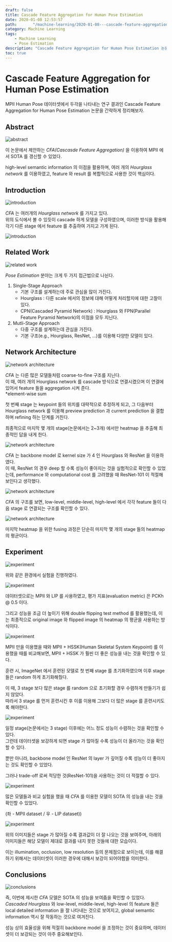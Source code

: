 ```yaml
---
draft: false
title: Cascade Feature Aggregation for Human Pose Estimation
date: 2020-01-08 12:53:57
path:       "/machine-learning/2020-01-08---cascade-feature-aggregation-for-human-pose-estimation/2020-01-08---cascade-feature-aggregation-for-human-pose-estimation/"
category: Machine Learning
tags: 
    - Machine Learning
    - Pose Estimation
description: "Cascade Feature Aggregation for Human Pose Estimation 논문을 읽고 간단히 정리한 포스트입니다."
toc: true
---
```


# Cascade Feature Aggregation for Human Pose Estimation

MPII Human Pose 데이터셋에서 두각을 나타내는 연구 결과인 Cascade Feature Aggregation for Human Pose Estimation 논문을 간략하게 정리해보자.

## Abstract

![abstract](/assets/images/2020-01-08---cascade-feature-aggregation-for-human-pose-estimation/image1.png)

이 논문에서 제안하는 _CFA(Cascasde Feature Aggregation)_ 을 이용하여 MPII 에서 SOTA 를 갱신할 수 있었다.  

high-level semantic information 의 이점을 활용하며, 여러 개의 _Hourglass network_ 를 이용하였고, feature 와 result 를 복합적으로 사용한 것이 핵심이다.

## Introduction

![introduction](/assets/images/2020-01-08---cascade-feature-aggregation-for-human-pose-estimation/image2.png)

_CFA_ 는 여러개의 _Hourglass network_ 를 가지고 있다.  
위의 도식에서 볼 수 있듯이 cascade 하게 모델을 구성하였으며, 이러한 방식을 활용해 각기 다른 stage 에서 feature 를 추출하여 가지고 가게 된다.

![introduction](/assets/images/2020-01-08---cascade-feature-aggregation-for-human-pose-estimation/image3.png)

## Related Work

![related work](/assets/images/2020-01-08---cascade-feature-aggregation-for-human-pose-estimation/image4.png)

_Pose Estimation_ 분야는 크게 두 가지 접근법으로 나뉜다.

1. Single-Stage Approach
    - 기본 구조를 설계하는데 주로 관심을 많이 가진다.
    - Hourglass : 다른 scale 에서의 정보에 대해 어떻게 처리할지에 대한 고찰이 있다.
    - CPN(Cascaded Pyramid Network) : Hourglass 와 FPN(Parallel Feature Pyramid Network)의 이점을 모두 지닌다.
2. Mutli-Stage Approach
   - 다중 구조를 설계하는데 관심을 가진다.
   - 기본 구조(e.g., Hourglass, ResNet, ...)를 이용해 다양한 모델이 있다.

## Network Architecture

![network architecture](/assets/images/2020-01-08---cascade-feature-aggregation-for-human-pose-estimation/image5.png)

_CFA_ 는 다른 많은 모델들처럼 coarse-to-fine 구조를 지닌다.  
이 때, 여러 개의 Hourglass network 를 cascade 방식으로 연결시켰으며 이 연결에 있어서 feature 들을 aggregation 시켜 준다.  
*element-wise sum  

첫 번째 stage 는 keypoint 들의 위치를 대략적으로 추정하게 되고, 그 다음부터 Hourglass network 를 이용해 preview prediction 과 current prediction 을 결합하며 refining 하는 단계를 거친다.  

최종적으로 마지막 몇 개의 stage(논문에서는 2~3개) 에서만 heatmap 을 추출해 최종적인 답을 내게 한다.

![network architecture](/assets/images/2020-01-08---cascade-feature-aggregation-for-human-pose-estimation/image6.png)

_CFA_ 는 backbone model 로 kernel size 가 4 인 Hourglass 와 ResNet 을 이용하였다.  
이 때, ResNet 의 경우 deep 할 수록 성능이 좋아지는 것을 실험적으로 확인할 수 있었는데, performance 와 computational cost 를 고려했을 때 ResNet-101 이 적절해보인다고 생각했다.

![network architecture](/assets/images/2020-01-08---cascade-feature-aggregation-for-human-pose-estimation/image7.png)

_CFA_ 의 구조를 보면, low-level, middle-level, high-level 에서 각각 feature 들이 다음 stage 로 연결되는 구조를 확인할 수 있다.

![network architecture](/assets/images/2020-01-08---cascade-feature-aggregation-for-human-pose-estimation/image8.png)

마지막 heatmap 을 위한 fusing 과정은 단순히 마지막 몇 개의 stage 들의 heatmap 의 평균이다.

## Experiment

![experiment](/assets/images/2020-01-08---cascade-feature-aggregation-for-human-pose-estimation/image9.png)

위와 같은 환경에서 실험을 진행하였다.

![experiment](/assets/images/2020-01-08---cascade-feature-aggregation-for-human-pose-estimation/image10.png)

데이터셋으로는 MPII 와 LIP 를 사용하였고, 평가 지표(evaluation metric) 은 PCKh @ 0.5 이다.  

그리고 성능을 조금 더 높이기 위해 double flipping test method 를 활용했는데, 이는 최종적으로 original image 와 flipped image 의 heatmap 의 평균을 사용하는 방식이다.

![experiment](/assets/images/2020-01-08---cascade-feature-aggregation-for-human-pose-estimation/image11.png)

MPII 만을 이용했을 때와 MPII + HSSK(Human Skeletal System Keypoint) 를 이용했을 때를 비교해보면, MPII + HSSK 가 훨씬 더 좋은 성능을 내는 것을 확인할 수 있다.  

훈련 시, ImageNet 에서 훈련된 모델로 첫 번째 stage 를 초기화하였으며 이후 stage 들은 random 하게 초기화해줬다.  

이 때, 3 stage 보다 많은 stage 를 random 으로 초기화할 경우 수렴하게 만들기가 쉽지 않았다.  
따라서 3 stage 를 먼저 훈련시킨 후 이를 이용해 그보다 더 많은 stage 를 훈련시키도록 해야한다.

![experiment](/assets/images/2020-01-08---cascade-feature-aggregation-for-human-pose-estimation/image12.png)

일정 stage(논문에서는 3 stage) 이후에는 어느 정도 성능이 수렴하는 것을 확인할 수 있다.  
그런데 데이터셋을 보강하게 되면 stage 가 많아질 수록 성능이 더 올라가는 것을 확인할 수 있다.  

뿐만 아니라, backbone model 인 ResNet 의 layer 가 깊어질 수록 성능이 더 좋아지는 것도 확인할 수 있었다.  

그러나 trade-off 로써 적당한 것(ResNet-101)을 사용하는 것이 더 적절할 수 있다.

![experiment](/assets/images/2020-01-08---cascade-feature-aggregation-for-human-pose-estimation/image13.png)

많은 모델들과 비교 실험을 했을 때 _CFA_ 를 이용한 모델이 SOTA 의 성능을 내는 것을 확인할 수 있었다.  

(좌 - MPII dataset / 우 - LIP dataset))

![experiment](/assets/images/2020-01-08---cascade-feature-aggregation-for-human-pose-estimation/image14.png)

위의 이미지들은 stage 가 많아질 수록 결과값이 더 잘 나오는 것을 보여주며, 아래의 이미지들은 해당 모델이 제대로 결과를 내지 못한 것들에 대한 모습이다.  

이는 illumination, occlusion, low resolution 등의 문제점으로 보이는데, 이를 해결하기 위해서는 데이터셋이 이러한 경우에 대해서 보강이 되어야함을 의미한다.

## Conclusions

![conclusions](/assets/images/2020-01-08---cascade-feature-aggregation-for-human-pose-estimation/image15.png)

즉, 이번에 제시한 _CFA_ 모델은 SOTA 의 성능을 보여줌을 확인할 수 있었다.  
_Cascaded Hourglass_ 와 low-level, middle-level, high-level 의 feature 들은 local detailed information 을 잘 나타내는 것으로 보여지고, global semantic information 역시 잘 작동하는 것으로 여겨진다.  

성능 상의 효율성을 위해 적절히 backbone model 을 조정하는 것이 중요하며, 데이터셋이 더 보강되는 것이 아주 중요해보인다.